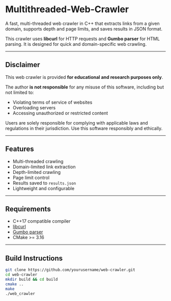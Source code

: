 # Multithreaded-Web-Crawler

A fast, multi-threaded web crawler in C++ that extracts links from a given domain, supports depth and page limits, and saves results in JSON format.

This crawler uses **libcurl** for HTTP requests and **Gumbo parser** for HTML parsing. It is designed for quick and domain-specific web crawling.


---


## Disclaimer

This web crawler is provided **for educational and research purposes only**. 

The author **is not responsible** for any misuse of this software, including but not limited to:

- Violating terms of service of websites  
- Overloading servers  
- Accessing unauthorized or restricted content  

Users are solely responsible for complying with applicable laws and regulations in their jurisdiction. Use this software responsibly and ethically.




---

## Features

- Multi-threaded crawling
- Domain-limited link extraction
- Depth-limited crawling
- Page limit control
- Results saved to `results.json`
- Lightweight and configurable

---

## Requirements

- C++17 compatible compiler
- [libcurl](https://curl.se/libcurl/)
- [Gumbo parser](https://github.com/google/gumbo-parser)
- CMake >= 3.16

---

## Build Instructions

```bash
git clone https://github.com/yourusername/web-crawler.git
cd web-crawler
mkdir build && cd build
cmake ..
make
./web_crawler
